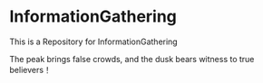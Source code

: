 # InformationGathering
This is a Repository for InformationGathering

The peak brings false crowds, and the dusk bears witness to true believers！
